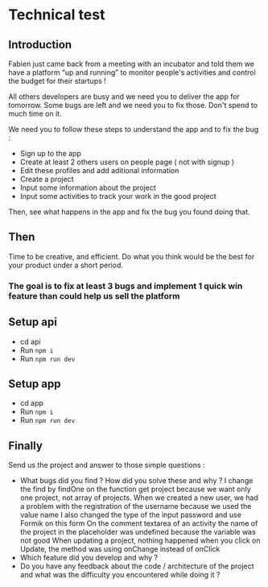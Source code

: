 # Technical test

## Introduction

Fabien just came back from a meeting with an incubator and told them we have a platform “up and running” to monitor people's activities and control the budget for their startups !

All others developers are busy and we need you to deliver the app for tomorrow.
Some bugs are left and we need you to fix those. Don't spend to much time on it.

We need you to follow these steps to understand the app and to fix the bug :

- Sign up to the app
- Create at least 2 others users on people page ( not with signup )
- Edit these profiles and add aditional information
- Create a project
- Input some information about the project
- Input some activities to track your work in the good project

Then, see what happens in the app and fix the bug you found doing that.

## Then

Time to be creative, and efficient. Do what you think would be the best for your product under a short period.

### The goal is to fix at least 3 bugs and implement 1 quick win feature than could help us sell the platform

## Setup api

- cd api
- Run `npm i`
- Run `npm run dev`

## Setup app

- cd app
- Run `npm i`
- Run `npm run dev`

## Finally

Send us the project and answer to those simple questions :

- What bugs did you find ? How did you solve these and why ?
  I change the find by findOne on the function get project because we want only one project, not array of projects.
  When we created a new user, we had a problem with the registration of the username because we used the value name
  I also changed the type of the input password and use Formik on this form
  On the comment textarea of ​​an activity the name of the project in the placeholder was undefined because the variable was not good
  When updating a project, nothing happened when you click on Update, the method was using onChange instead of onClick
- Which feature did you develop and why ?
- Do you have any feedback about the code / architecture of the project and what was the difficulty you encountered while doing it ?
